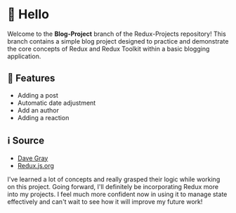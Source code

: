 # 👋 Hello

Welcome to the **Blog-Project** branch of the Redux-Projects repository! This branch contains a simple blog project designed to practice and demonstrate the core concepts of Redux and Redux Toolkit within a basic blogging application.

## 🍟 Features
- Adding a post
- Automatic date adjustment
- Add an author
- Adding a reaction


## ℹ️ Source
- [Dave Gray](https://www.youtube.com/watch?v=hI-VgEaCMyQ&list=PL0Zuz27SZ-6M1J5I1w2-uZx36Qp6qhjKo&index=4)
- [Redux.js.org](https://redux.js.org/introduction/getting-started)


I've learned a lot of concepts and really grasped their logic while working on this project. Going forward, I'll definitely be incorporating Redux more into my projects. I feel much more confident now in using it to manage state effectively and can't wait to see how it will improve my future work!